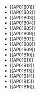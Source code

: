 - [[AP01B01]]
- [[AP01B02]]
- [[AP01B03]]
- [[AP01B04]]
- [[AP01B05]]
- [[AP01B06]]
- [[AP01B07]]
- [[AP01B08]]
- [[AP01B09]]
- [[AP01B10]]
- [[AP01B11]]
- [[AP01B12]]
- [[AP01B13]]
- [[AP01B14]]
- [[AP01B15]]
- [[AP01B16]]
